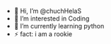 - 👋 Hi, I’m @chuchHelaS
- 👀 I’m interested in Coding
- 🌱 I’m currently learning python
- ⚡ fact: i am a rookie
